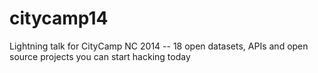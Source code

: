 citycamp14
==========

Lightning talk for CityCamp NC 2014 -- 18 open datasets, APIs and open source projects you can start hacking today
